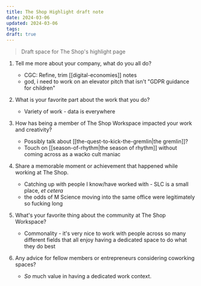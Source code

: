 ```yaml
---
title: The Shop Highlight draft note
date: 2024-03-06
updated: 2024-03-06
tags: 
draft: true
---
```

> Draft space for The Shop's highlight page

1. Tell me more about your company, what do you all do?
   
   - CGC: Refine, trim [[digital-economies]] notes
   - god, i need to work on an elevator pitch that isn't "GDPR guidance for children"

2. What is your favorite part about the work that you do?
   
   - Variety of work - data is everywhere

3. How has being a member of The Shop Workspace impacted your work and creativity?
   
   - Possibly talk about [[the-quest-to-kick-the-gremlin|the gremlin]]?
   - Touch on [[season-of-rhythm|the season of rhythm]] without coming across as a wacko cult maniac

4. Share a memorable moment or achievement that happened while working at The Shop.
   
   - Catching up with people I know/have worked with - SLC is a small place, *et cetera*
   - the odds of M Science moving into the same office were legitimately so fucking long

5. What's your favorite thing about the community at The Shop Workspace?
   
   - Commonality - it's very nice to work with people across so many different fields that all enjoy having a dedicated space to do what they do best

6. Any advice for fellow members or entrepreneurs considering coworking spaces?
   
   - *So* much value in having a dedicated work context. 